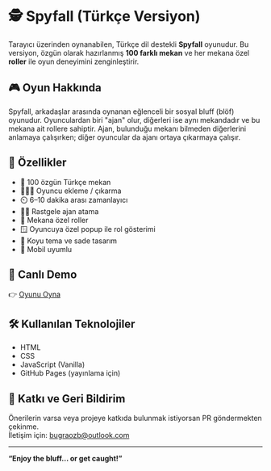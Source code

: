 # 🕵️ Spyfall (Türkçe Versiyon)

Tarayıcı üzerinden oynanabilen, Türkçe dil destekli **Spyfall** oyunudur. Bu versiyon, özgün olarak hazırlanmış **100 farklı mekan** ve her mekana özel **roller** ile oyun deneyimini zenginleştirir.

## 🎮 Oyun Hakkında

Spyfall, arkadaşlar arasında oynanan eğlenceli bir sosyal bluff (blöf) oyunudur. Oyunculardan biri "ajan" olur, diğerleri ise aynı mekandadır ve bu mekana ait rollere sahiptir. Ajan, bulunduğu mekanı bilmeden diğerlerini anlamaya çalışırken; diğer oyuncular da ajanı ortaya çıkarmaya çalışır.

## 🔧 Özellikler

- 🎯 100 özgün Türkçe mekan
- 🧑‍🤝‍🧑 Oyuncu ekleme / çıkarma
- ⏲️ 6–10 dakika arası zamanlayıcı
- 🕵️‍♂️ Rastgele ajan atama
- 📍 Mekana özel roller
- 🪟 Oyuncuya özel popup ile rol gösterimi
- 🎨 Koyu tema ve sade tasarım
- 📱 Mobil uyumlu

## 🚀 Canlı Demo

👉 [Oyunu Oyna](https://bugraozb.github.io/spyfall-turkce/)  

## 🛠️ Kullanılan Teknolojiler

- HTML
- CSS
- JavaScript (Vanilla)
- GitHub Pages (yayınlama için)


## 🧠 Katkı ve Geri Bildirim

Önerilerin varsa veya projeye katkıda bulunmak istiyorsan PR göndermekten çekinme.  
İletişim için: [bugraozb@outlook.com](mailto:bugraozb@outlook.com)

---

**“Enjoy the bluff... or get caught!”**


